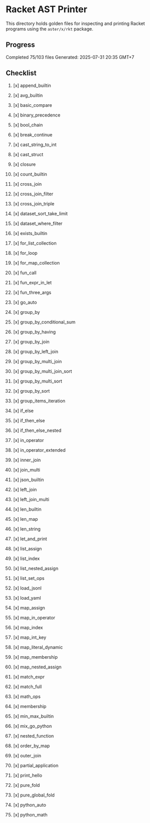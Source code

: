 # Racket AST Printer

This directory holds golden files for inspecting and printing Racket programs using the `aster/x/rkt` package.

## Progress

Completed 75/103 files
Generated: 2025-07-31 20:35 GMT+7

## Checklist

1. [x] append_builtin
2. [x] avg_builtin
3. [x] basic_compare
4. [x] binary_precedence
5. [x] bool_chain
6. [x] break_continue
7. [x] cast_string_to_int
8. [x] cast_struct
9. [x] closure
10. [x] count_builtin
11. [x] cross_join
12. [x] cross_join_filter
13. [x] cross_join_triple
14. [x] dataset_sort_take_limit
15. [x] dataset_where_filter
16. [x] exists_builtin
17. [x] for_list_collection
18. [x] for_loop
19. [x] for_map_collection
20. [x] fun_call
21. [x] fun_expr_in_let
22. [x] fun_three_args
23. [x] go_auto
24. [x] group_by
25. [x] group_by_conditional_sum
26. [x] group_by_having
27. [x] group_by_join
28. [x] group_by_left_join
29. [x] group_by_multi_join
30. [x] group_by_multi_join_sort
31. [x] group_by_multi_sort
32. [x] group_by_sort
33. [x] group_items_iteration
34. [x] if_else
35. [x] if_then_else
36. [x] if_then_else_nested
37. [x] in_operator
38. [x] in_operator_extended
39. [x] inner_join
40. [x] join_multi
41. [x] json_builtin
42. [x] left_join
43. [x] left_join_multi
44. [x] len_builtin
45. [x] len_map
46. [x] len_string
47. [x] let_and_print
48. [x] list_assign
49. [x] list_index
50. [x] list_nested_assign

51. [x] list_set_ops
52. [x] load_jsonl
53. [x] load_yaml
54. [x] map_assign
55. [x] map_in_operator
56. [x] map_index
57. [x] map_int_key
58. [x] map_literal_dynamic
59. [x] map_membership
60. [x] map_nested_assign
61. [x] match_expr
62. [x] match_full
63. [x] math_ops
64. [x] membership
65. [x] min_max_builtin
66. [x] mix_go_python
67. [x] nested_function
68. [x] order_by_map
69. [x] outer_join
70. [x] partial_application
71. [x] print_hello
72. [x] pure_fold
73. [x] pure_global_fold
74. [x] python_auto
75. [x] python_math
